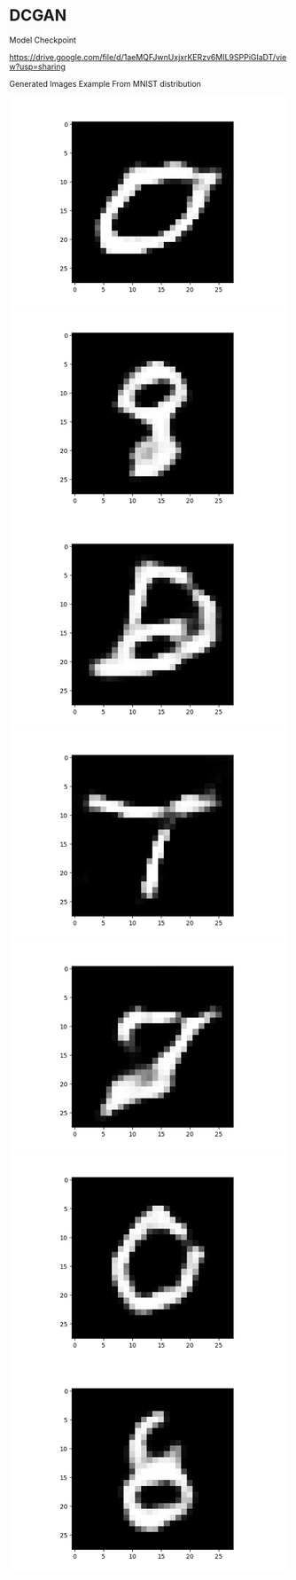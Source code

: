 # DCGAN

Model Checkpoint

https://drive.google.com/file/d/1aeMQFJwnUxjxrKERzv6MIL9SPPiGIaDT/view?usp=sharing

Generated Images Example From MNIST distribution

![generated_image](generated_images/generated_image_1.png)
![generated_image](generated_images/generated_image_2.png)
![generated_image](generated_images/generated_image_3.png)
![generated_image](generated_images/generated_image_4.png)
![generated_image](generated_images/generated_image_5.png)
![generated_image](generated_images/generated_image_6.png)
![generated_image](generated_images/generated_image_7.png)

